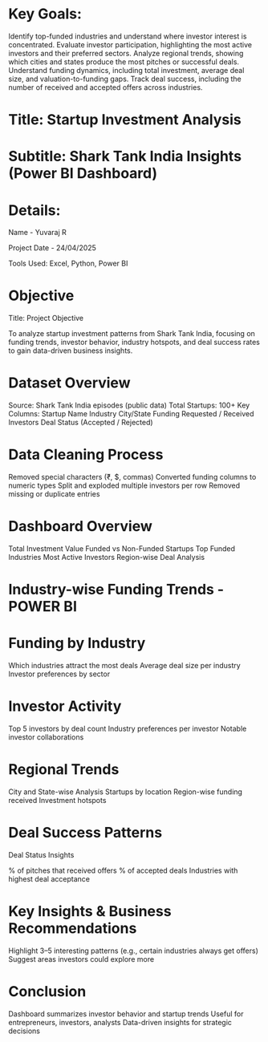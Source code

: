 # Key Goals:

 Identify top-funded industries and understand where investor interest is concentrated.
 Evaluate investor participation, highlighting the most active investors and their preferred sectors.
 Analyze regional trends, showing which cities and states produce the most pitches or successful deals.
 Understand funding dynamics, including total investment, average deal size, and valuation-to-funding gaps.
 Track deal success, including the number of received and accepted offers across industries.


# Title: Startup Investment Analysis
# Subtitle: Shark Tank India Insights (Power BI Dashboard)
# Details:

Name - Yuvaraj R

Project Date - 24/04/2025

Tools Used: Excel, Python, Power BI

# Objective

Title: Project Objective

  To analyze startup investment patterns from Shark Tank India, focusing on funding trends, investor behavior, industry hotspots, and deal success rates to gain data-driven business insights.

# Dataset Overview

 Source: Shark Tank India episodes (public data)
 Total Startups: 100+
 Key Columns:
 Startup Name
 Industry
 City/State
 Funding Requested / Received
 Investors
 Deal Status (Accepted / Rejected)

# Data Cleaning Process

 Removed special characters (₹, $, commas)
 Converted funding columns to numeric types
 Split and exploded multiple investors per row
 Removed missing or duplicate entries

# Dashboard Overview

Total Investment Value
Funded vs Non-Funded Startups
Top Funded Industries
Most Active Investors
Region-wise Deal Analysis

# Industry-wise Funding Trends - POWER BI

# Funding by Industry

Which industries attract the most deals
Average deal size per industry
Investor preferences by sector

# Investor Activity

Top 5 investors by deal count
Industry preferences per investor
Notable investor collaborations

# Regional Trends

City and State-wise Analysis
Startups by location
Region-wise funding received
Investment hotspots

# Deal Success Patterns

Deal Status Insights

% of pitches that received offers
% of accepted deals
Industries with highest deal acceptance

# Key Insights & Business Recommendations

Highlight 3–5 interesting patterns (e.g., certain industries always get offers)
Suggest areas investors could explore more

# Conclusion

Dashboard summarizes investor behavior and startup trends
Useful for entrepreneurs, investors, analysts
Data-driven insights for strategic decisions

